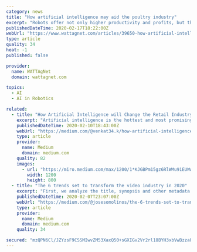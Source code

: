 ```yaml
---
category: news
title: "How artificial intelligence may aid the poultry industry"
excerpt: "Robots offer not only higher productivity and profits, but their presence can also contribute to improved health and welfare. robot-avcola-Octopus-granja-2 The most visible signs of employment of artificial intelligence on farm is in the form of robots that not only improve efficiency but benefit bird welfare. Octopus Robots Some robots ..."
publishedDateTime: 2020-02-17T18:22:00Z
webUrl: "https://www.wattagnet.com/articles/39650-how-artificial-intelligence-may-aid-the-poultry-industry"
type: article
quality: 34
heat: -1
published: false

provider:
  name: WATTAgNet
  domain: wattagnet.com

topics:
  - AI
  - AI in Robotics

related:
  - title: "How Artificial Intelligence will Change the Retail Industry in 2020?"
    excerpt: "Artificial intelligence is the hottest and most promising development in the tech landscape for years. According to the market, global Artificial Intelligence revenues increased from $ 643.7 million in 2016 to $ 36.8 billion in 2025. Almost all market segments, industries, and business domains are actively interested in AI and are looking to ..."
    publishedDateTime: 2020-02-10T18:43:00Z
    webUrl: "https://medium.com/@venkat34.k/how-artificial-intelligence-will-change-the-retail-industry-in-2020-592fc2037d74"
    type: article
    provider:
      name: Medium
      domain: medium.com
    quality: 82
    images:
      - url: "https://miro.medium.com/max/1200/1*KJGBPm15gz6RlWMu91EUWw.jpeg"
        width: 1200
        height: 800
  - title: "The 6 trends set to transform the video industry in 2020"
    excerpt: "First, we analyze the title, synopsis and other metadata to get keywords, then use those to filter down the episode images using Amazon Rekognition. This platform can search actors, actions ..."
    publishedDateTime: 2020-02-07T23:07:00Z
    webUrl: "https://medium.com/@josesomolinos/the-6-trends-set-to-transform-the-video-industry-in-2020-4810d3e0762c"
    type: article
    provider:
      name: Medium
      domain: medium.com
    quality: 34

secured: "mzQPN6Cl/JZYzsF9CSSMIwvZM53XaxQ50+sGXIGv2Vr2rl18BYH3xbVwBzzaFrBkZurxNZFMiI9oZaMO2NqoRJQq7Yg7531UBwc+yzfb0ipCmBSXLc8z1yBdgCx0RrJfC7suUevNly4TGsYLl/bK1izmgOY4s+9LXe8Okh5Of+Y0R/eh6FXW0dl3UrhE6xnaZ8gzLiq5azk9LRO/DDCygfwMUp2voUMI1+zkXjy8g1QOv0GAGRdxpsrp5Ric7zVvUuWpBDJVZqJ7lqmC5cNqxfJ0219rP+tGTP2LP80SKex3+PUCV+C3AZUX6NJ2ZWWq;ouezlOwQMb/YFi932CjR7g=="
---
```


